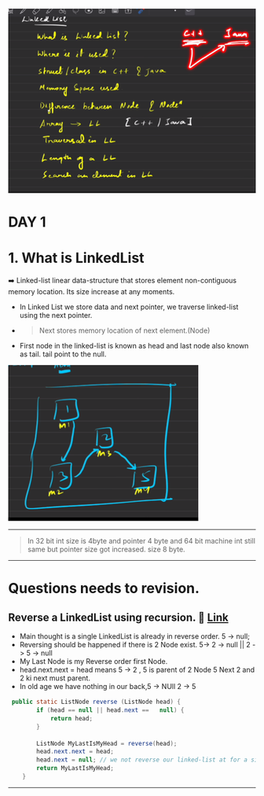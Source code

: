![img.png](img.png)
# DAY 1

# 1. What is LinkedList 
➡️ Linked-list linear data-structure that stores element non-contiguous memory location. Its size increase at any moments. 

* In Linked List we store data and next pointer,  we traverse linked-list using the next pointer. 
* > Next stores memory location of next element.(Node)
* First node in the linked-list is known as head and last node also known as tail. tail point to the null.

![img_1.png](img_1.png)

---------------

> In 32 bit int size is 4byte and pointer 4 byte and 64 bit machine int still  same but pointer size got increased. size 8 byte.
> 

----------------
# Questions needs  to revision.

## Reverse a LinkedList using recursion. 💫 [Link](https://leetcode.com/problems/reverse-linked-list/)

* Main thought is a single LinkedList is already in reverse order. 5 -> null;
* Reversing should be happened if there is 2 Node exist. 5-> 2 -> null || 2 -> 5 -> null
* My Last Node is my Reverse order first Node.
* head.next.next = head means 5 -> 2 , 5 is parent of 2 Node 5 Next 2 and 2 ki next must parent.
* In old age we have nothing in our back,5 -> NUll 2 -> 5
```Java
 public static ListNode reverse (ListNode head) {
        if (head == null || head.next ==   null) {
            return head;
        }
        
        ListNode MyLastIsMyHead = reverse(head);
        head.next.next = head;
        head.next = null; // we not reverse our linked-list at for a single node. GO README.MD
        return MyLastIsMyHead;
    }
```
--------------
